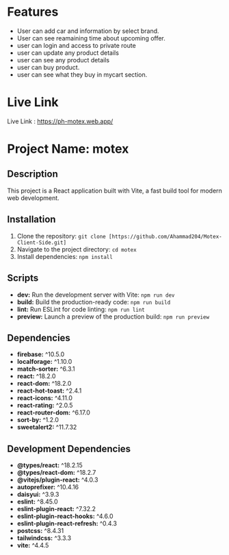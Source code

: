 # Features
 - User can add car and information by select brand.
 - User can see reamaining time about upcoming offer.
 - user can login and access to private route
 - user can update any product details
 - user can see any product details
 - user can buy product.
 - user can see what they buy in mycart section.
 
# Live Link 
Live Link : https://ph-motex.web.app/

# Project Name: motex

## Description
This project is a React application built with Vite, a fast build tool for modern web development.

## Installation
1. Clone the repository: `git clone [https://github.com/Ahammad204/Motex-Client-Side.git]`
2. Navigate to the project directory: `cd motex`
3. Install dependencies: `npm install`

## Scripts
- **dev:** Run the development server with Vite: `npm run dev`
- **build:** Build the production-ready code: `npm run build`
- **lint:** Run ESLint for code linting: `npm run lint`
- **preview:** Launch a preview of the production build: `npm run preview`

## Dependencies
- **firebase:** ^10.5.0
- **localforage:** ^1.10.0
- **match-sorter:** ^6.3.1
- **react:** ^18.2.0
- **react-dom:** ^18.2.0
- **react-hot-toast:** ^2.4.1
- **react-icons:** ^4.11.0
- **react-rating:** ^2.0.5
- **react-router-dom:** ^6.17.0
- **sort-by:** ^1.2.0
- **sweetalert2:** ^11.7.32

## Development Dependencies
- **@types/react:** ^18.2.15
- **@types/react-dom:** ^18.2.7
- **@vitejs/plugin-react:** ^4.0.3
- **autoprefixer:** ^10.4.16
- **daisyui:** ^3.9.3
- **eslint:** ^8.45.0
- **eslint-plugin-react:** ^7.32.2
- **eslint-plugin-react-hooks:** ^4.6.0
- **eslint-plugin-react-refresh:** ^0.4.3
- **postcss:** ^8.4.31
- **tailwindcss:** ^3.3.3
- **vite:** ^4.4.5


